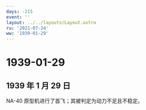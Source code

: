 ```yaml
---
days: -215
event: ''
layout: ../../layouts/Layout.astro
ru: '2021-07-24'
ww: '1939-01-29'
---
```


# 1939-01-29

## 1939 年 1 月 29 日

NA-40 原型机进行了首飞；其被判定为动力不足且不稳定。